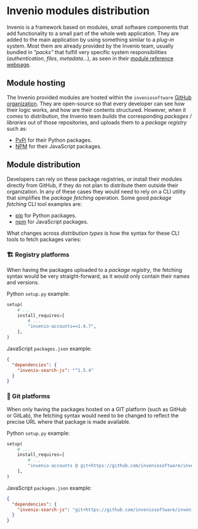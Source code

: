 # Invenio modules distribution

Invenio is a framework based on modules, small software components that add functionality to a small part of the whole web application.
They are added to the main application by using something similar to a _plug-in_ system. Most them are already provided by the Invenio team,
usually bundled in _"packs"_ that fulfill very specific system responsibilities (_authentication_, _files_, _metadata_...), as seen in their
[module reference webpage][docs-module-reference].


## Module hosting

The Invenio provided modules are hosted within the `inveniosoftware` [GitHub organization][org-github-invenio].
They are open-source so that every developer can see how their logic works, and how are their contents structured.
However, when it comes to distribution, the Invenio team _builds_ the corresponding _packages_ / _libraries_
out of those repositories, and uploads them to a _package registry_ such as:

- [PyPi][org-pypi-invenio] for their Python packages.
- [NPM][org-npm-invenio] for their JavaScript packages.


## Module distribution

Developers can rely on these package registries, or install their modules directly from GitHub, if they do not plan to distribute them
outside their organization. In any of these cases they would need to rely on a CLI utility that simplifies the _package fetching_ operation.
Some good _package fetching_ CLI tool examples are:

- [pip][docs-tool-pip] for Python packages.
- [npm][docs-tool-npm] for JavaScript packages.

What changes across _distribution types_ is how the syntax for these CLI tools to fetch packages varies:

### 🏗️ Registry platforms
When having the packages uploaded to a _package registry_, the fetching syntax would be very straight-forward,
as it would only contain their names and versions.

Python `setup.py` example:
```python
setup(
    # ...
    install_requires=[
        # ...
        "invenio-accounts==1.4.7",
    ],
)
```

JavaScript `packages.json` example:
```json
{
  "dependencies": {
    "invenio-search-js": "^1.5.4"
  }
}
```

### 🐙 Git platforms
When only having the packages hosted on a GIT platform (such as GitHub or GitLab), the fetching syntax would need to be changed
to reflect the precise URL where that package is made available.

Python `setup.py` example:
```python
setup(
    # ...
    install_requires=[
        # ...
        "invenio-accounts @ git+https://github.com/inveniosoftware/invenio-accounts@v1.4.7#egg=invenio-accounts",
    ],
)
```

JavaScript `packages.json` example:
```json
{
  "dependencies": {
    "invenio-search-js": "git+https://github.com/inveniosoftware/invenio-search-js.git#v1.5.4"
  }
}
```



[docs-module-reference]: https://invenio.readthedocs.io/en/latest/documentation/bundles/index.html
[docs-tool-npm]: https://docs.npmjs.com/cli/v7
[docs-tool-pip]: https://pip.pypa.io/en/stable/
[org-github-invenio]: https://github.com/inveniosoftware
[org-npm-invenio]: https://www.npmjs.com/~invenio
[org-pypi-invenio]: https://pypi.org/user/inveniosoftware/

